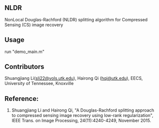 ## NLDR
NonLocal Douglas-Rachford (NLDR) splitting algorithm for Compressed Sensing (CS) image recovery

## Usage
run "demo_main.m"

## Contributors
Shuangjiang Li(sli22@vols.utk.edu), Hairong Qi (hqi@utk.edu), EECS, University of Tennessee, Knoxville

## Reference:
1. Shuangjiang Li and Hairong Qi, "A Douglas-Rachford splitting approach to compressed sensing image recovery using low-rank regularization", IEEE Trans. on Image Processing, 24(11):4240-4249, November 2015.